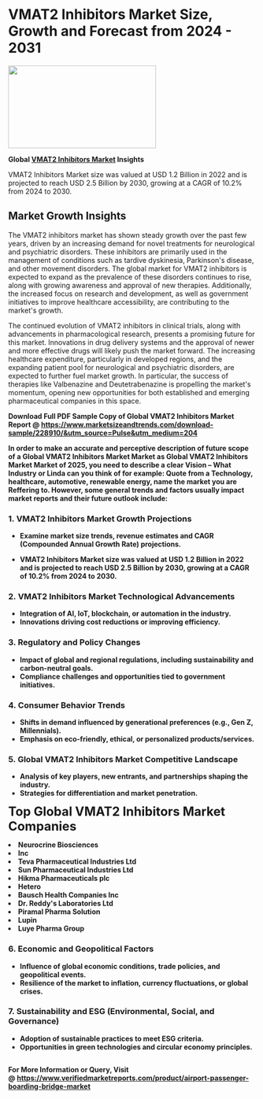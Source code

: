 <H1>VMAT2 Inhibitors Market Size, Growth and Forecast from 2024 - 2031</H1><img class="aligncenter size-medium wp-image-584254" src="https://thirdeyenews.in/wp-content/uploads/2024/09/Global-Market-Research-300x168.jpeg" alt="" width="300" height="168" /><p><strong>Global&nbsp;<a href="https://www.marketsizeandtrends.com/download-sample/228910/&amp;utm_source=Pulse&amp;utm_medium=204">VMAT2 Inhibitors Market</a> Insights</strong></p><p>VMAT2 Inhibitors Market size was valued at USD 1.2 Billion in 2022 and is projected to reach USD 2.5 Billion by 2030, growing at a CAGR of 10.2% from 2024 to 2030.</p><p><h2>Market Growth Insights</h2> <p>The VMAT2 inhibitors market has shown steady growth over the past few years, driven by an increasing demand for novel treatments for neurological and psychiatric disorders. These inhibitors are primarily used in the management of conditions such as tardive dyskinesia, Parkinson's disease, and other movement disorders. The global market for VMAT2 inhibitors is expected to expand as the prevalence of these disorders continues to rise, along with growing awareness and approval of new therapies. Additionally, the increased focus on research and development, as well as government initiatives to improve healthcare accessibility, are contributing to the market's growth.</p> <p><strong></strong></p> <p>The continued evolution of VMAT2 inhibitors in clinical trials, along with advancements in pharmacological research, presents a promising future for this market. Innovations in drug delivery systems and the approval of newer and more effective drugs will likely push the market forward. The increasing healthcare expenditure, particularly in developed regions, and the expanding patient pool for neurological and psychiatric disorders, are expected to further fuel market growth. In particular, the success of therapies like Valbenazine and Deutetrabenazine is propelling the market's momentum, opening new opportunities for both established and emerging pharmaceutical companies in this space.</p> <p><strong></p><p><span class=""><strong>Download Full PDF Sample Copy of Global VMAT2 Inhibitors Market Report</strong> @ <a href="https://www.marketsizeandtrends.com/download-sample/228910/&amp;utm_source=Pulse&amp;utm_medium=204" target="_blank">https://www.marketsizeandtrends.com/download-sample/228910/&amp;utm_source=Pulse&amp;utm_medium=204</a></span></p><p>In order to make an accurate and perceptive description of future scope of a Global&nbsp;VMAT2 Inhibitors Market Market as Global&nbsp;VMAT2 Inhibitors Market Market of 2025, you need to describe a clear Vision &ndash; What Industry or Linda can you think of for example: Quote from a Technology, healthcare, automotive, renewable energy, name the market you are Reffering to. However, some general trends and factors usually impact market reports and their future outlook include:</p><h3>1.&nbsp;<strong>VMAT2 Inhibitors Market Growth Projections</strong></h3><ul><li>Examine market size trends, revenue estimates and CAGR (Compounded Annual Growth Rate) projections.</li><li><p>VMAT2 Inhibitors Market size was valued at USD 1.2 Billion in 2022 and is projected to reach USD 2.5 Billion by 2030, growing at a CAGR of 10.2% from 2024 to 2030.</p></li></ul><h3>2.&nbsp;<strong>VMAT2 Inhibitors Market Technological Advancements</strong></h3><ul><li>Integration of AI, IoT, blockchain, or automation in the industry.</li><li>Innovations driving cost reductions or improving efficiency.</li></ul><h3>3.&nbsp;<strong>Regulatory and Policy Changes</strong></h3><ul><li>Impact of global and regional regulations, including sustainability and carbon-neutral goals.</li><li>Compliance challenges and opportunities tied to government initiatives.</li></ul><h3>4.&nbsp;<strong>Consumer Behavior Trends</strong></h3><ul><li>Shifts in demand influenced by generational preferences (e.g., Gen Z, Millennials).</li><li>Emphasis on eco-friendly, ethical, or personalized products/services.</li></ul><h3>5.&nbsp;<strong>Global VMAT2 Inhibitors Market Competitive Landscape</strong></h3><ul><li>Analysis of key players, new entrants, and partnerships shaping the industry.</li><li>Strategies for differentiation and market penetration.</li></ul><p data-pm-slice="1 1 []"><span style="color: inherit; font-family: inherit; font-size: 25px;">Top Global VMAT2 Inhibitors Market Companies</span></p><div class="" data-test-id=""><p><li>Neurocrine Biosciences</li><li> Inc</li><li> Teva Pharmaceutical Industries Ltd</li><li> Sun Pharmaceutical Industries Ltd</li><li> Hikma Pharmaceuticals plc</li><li> Hetero</li><li> Bausch Health Companies Inc</li><li> Dr. Reddy's Laboratories Ltd</li><li> Piramal Pharma Solution</li><li> Lupin</li><li> Luye Pharma Group</li></p></div><h3>6.&nbsp;<strong>Economic and Geopolitical Factors</strong></h3><ul><li>Influence of global economic conditions, trade policies, and geopolitical events.</li><li>Resilience of the market to inflation, currency fluctuations, or global crises.</li></ul><h3>7.&nbsp;<strong>Sustainability and ESG (Environmental, Social, and Governance)</strong></h3><ul><li>Adoption of sustainable practices to meet ESG criteria.</li><li>Opportunities in green technologies and circular economy principles.</li></ul><h2><strong style="font-size: 14px;">For More Information or Query, Visit @&nbsp;</strong><a style="background-color: #ffffff; font-size: 14px;" href="https://www.marketsizeandtrends.com/report/vmat2-inhibitors-market/" target="_blank">https://www.verifiedmarketreports.com/product/airport-passenger-boarding-bridge-market</a></h2>
